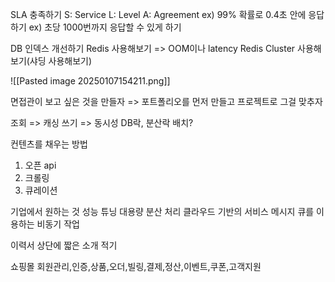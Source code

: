 SLA 충족하기
S: Service
L: Level
A: Agreement
ex) 99% 확률로 0.4초 안에 응답하기
ex) 초당 1000번까지 응답할 수 있게 하기


DB 인덱스 개선하기 
Redis 사용해보기 => OOM이나 latency
Redis Cluster 사용해보기(샤딩 사용해보기)

![[Pasted image 20250107154211.png]]

면접관이 보고 싶은 것을 만들자
=> 포트폴리오를 먼저 만들고 프로젝트로 그걸 맞추자

조회 => 캐싱
쓰기 => 동시성
DB락, 분산락
배치?

컨텐츠를 채우는 방법
1. 오픈 api
2. 크롤링
3. 큐레이션

기업에서 원하는 것
성능 튜닝
대용량 분산 처리
클라우드 기반의 서비스
메시지 큐를 이용하는 비동기 작업

이력서 상단에 짧은 소개 적기

쇼핑몰
회원관리,인증,상품,오더,빌링,결제,정산,이벤트,쿠폰,고객지원
